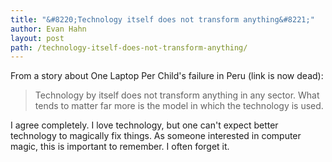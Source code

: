 ```yaml
---
title: "&#8220;Technology itself does not transform anything&#8221;"
author: Evan Hahn
layout: post
path: /technology-itself-does-not-transform-anything/
---
```


From a story about One Laptop Per Child's failure in Peru (link is now dead):

> Technology by itself does not transform anything in any sector. What tends to matter far more is the model in which the technology is used.

I agree completely. I love technology, but one can't expect better technology to magically fix things. As someone interested in computer magic, this is important to remember. I often forget it.
